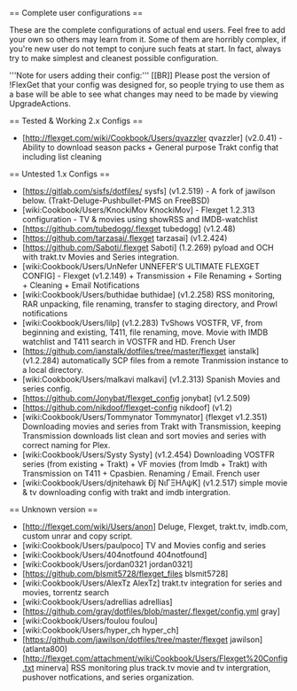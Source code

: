 == Complete user configurations ==

These are the complete configurations of actual end users. Feel free to add your own so others may learn from it. Some of them are horribly complex, if you're new user do not tempt to conjure such feats at start. In fact, always try to make simplest and cleanest possible configuration.

'''Note for users adding their config:'''
[[BR]]
Please post the version of !FlexGet that your config was designed for, so people trying to use them as a base will be able to see what changes may need to be made by viewing UpgradeActions.



== Tested & Working 2.x Configs ==
* [http://flexget.com/wiki/Cookbook/Users/qvazzler qvazzler] (v2.0.41) - Ability to download season packs + General purpose Trakt config that including list cleaning

== Untested 1.x Configs ==

* [https://gitlab.com/sisfs/dotfiles/ sysfs] (v1.2.519) - A fork of jawilson below. (Trakt-Deluge-Pushbullet-PMS on FreeBSD) 
* [wiki:Cookbook/Users/KnockiMov KnockiMov] - Flexget 1.2.313 configuration - TV & movies using showRSS and IMDB-watchlist
* [https://github.com/tubedogg/.flexget tubedogg] (v1.2.48)
* [https://github.com/tarzasai/.flexget tarzasai] (v1.2.424)
* [https://github.com/Saboti/.flexget Saboti] (1.2.269) pyload and OCH with trakt.tv Movies and Series integration.
* [wiki:Cookbook/Users/UnNefer UNNEFER'S ULTIMATE FLEXGET CONFIG] - Flexget (v1.2.149) + Transmission + File Renaming + Sorting + Cleaning + Email Notifications
* [wiki:Cookbook/Users/buthidae buthidae] (v1.2.258) RSS monitoring, RAR unpacking, file renaming, transfer to staging directory, and Prowl notifications
* [wiki:Cookbook/Users/lilp] (v1.2.283) TvShows VOSTFR, VF, from beginning and existing, T411, file renaming, move. Movie with IMDB watchlist and T411 search in VOSTFR and HD. French User
* [https://github.com/ianstalk/dotfiles/tree/master/flexget ianstalk] (v1.2.284) automatically SCP files from a remote Tranmission instance to a local directory.
* [wiki:Cookbook/Users/malkavi malkavi] (v1.2.313) Spanish Movies and series config.
* [https://github.com/Jonybat/flexget_config jonybat] (v1.2.509)
* [https://github.com/nikdoof/flexget-config nikdoof] (v1.2)
* [wiki:Cookbook/Users/Tommynator Tommynator] (flexget v1.2.351) Downloading movies and series from Trakt with Transmission, keeping Transmission downloads list clean and sort movies and series with correct naming for Plex.
* [wiki:Cookbook/Users/Systy Systy] (v1.2.454) Downloading VOSTFR series (from existing + Trakt) + VF movies (from Imdb + Trakt) with Transmission on T411 + Cpasbien. Renaming / Email. French user
* [wiki:Cookbook/Users/djnitehawk Đĵ ΝιΓΞΗΛψΚ] (v1.2.517) simple movie & tv downloading config with trakt and imdb intergration.

== Unknown version ==
* [http://flexget.com/wiki/Users/anon] Deluge, Flexget, trakt.tv, imdb.com, custom unrar and copy script.
* [wiki:Cookbook/Users/paulpoco] TV and Movies config and series
* [wiki:Cookbook/Users/404notfound 404notfound]
* [wiki:Cookbook/Users/jordan0321 jordan0321]
* [https://github.com/blsmit5728/flexget_files blsmit5728]
* [wiki:Cookbook/Users/AlexTz AlexTz] trakt.tv integration for series and movies, torrentz search
* [wiki:Cookbook/Users/adrellias adrellias]
* [https://github.com/gray/dotfiles/blob/master/.flexget/config.yml gray]
* [wiki:Cookbook/Users/foulou foulou]
* [wiki:Cookbook/Users/hyper_ch hyper_ch]
* [https://github.com/jawilson/dotfiles/tree/master/flexget jawilson] (atlanta800)
* [http://flexget.com/attachment/wiki/Cookbook/Users/Flexget%20Config.txt minerva] RSS monitoring plus track.tv movie and tv intergration, pushover notfications, and series organization. 